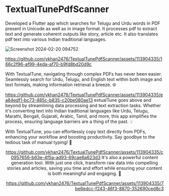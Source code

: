 # TextualTunePdfScanner
Developed a Flutter app which searches for Telugu and Urdu words in PDF present in Unicode as well as in image format. It processes pdf to extract text and generate coherent outputs like story, article etc. It also translates pdf text into various Indian traditional languages.

![Screenshot 2024-02-20 094752](https://github.com/ykhan2476/TextualTunePdfScanner/assets/113904335/b2d9af50-3c5d-4ba0-938c-36008b234046)


<div>
  <div align= "left">
    

https://github.com/ykhan2476/TextualTunePdfScanner/assets/113904335/166c2f96-af99-4eda-af70-b9fd8bd20d9c


With TextualTune, navigating through complex PDFs has never been easier. Seamlessly search for Urdu,
Telugu, and English text within both image and text formats, making information retrieval a breeze. 🌐


  </div>
  <div>
    

https://github.com/ykhan2476/TextualTunePdfScanner/assets/113904335/ea84edf1-bc73-485c-b835-c20be080ae13
extualTune goes above and beyond by streamlining data processing and text extraction tasks. Whether it's
converting text into Indian traditional languages like Urdu, Telugu, Marathi, Bengali, Gujarati, Arabic, 
Tamil, and more, this app simplifies the process, ensuring language barriers are a thing of the past. 💡

With TextualTune, you can effortlessly copy text directly from PDFs, enhancing your workflow and boosting 
productivity. Say goodbye to the tedious task of manual typing! 🚀



  </div>
  <div align= "center">
    

https://github.com/ykhan2476/TextualTunePdfScanner/assets/113904335/c0957656-b63e-4f5a-ad93-69cae6a623d3
It's also a powerful content generation tool. With just one click, transform raw data into compelling 
stories and articles, saving you time and effort while ensuring your content is both meaningful and engaging. 📝


  </div>
  <div align= "right">
    
 

https://github.com/ykhan2476/TextualTunePdfScanner/assets/113904335/7be6edcc-f243-46f3-8870-352690ced8c3

 </div>
</div>
